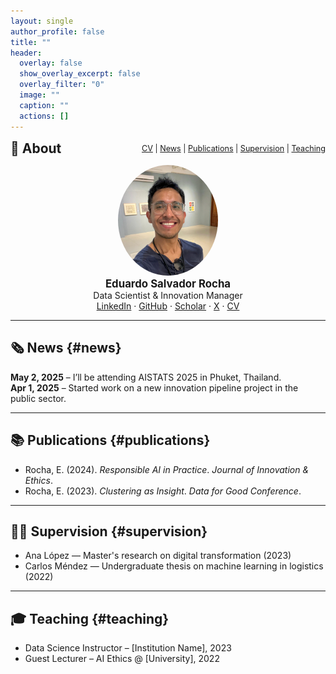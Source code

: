 ```yaml
---
layout: single
author_profile: false
title: ""
header:
  overlay: false
  show_overlay_excerpt: false
  overlay_filter: "0"
  image: ""
  caption: ""
  actions: []
---
```


<div style="display: flex; justify-content: space-between; align-items: center; margin-bottom: 1em;">
  <h2 style="margin: 0;">👋 About</h2>
  <div style="font-size: 0.9em;">
    <a href="assets/files/CV_Eduardo_Salvador_Rocha.pdf">CV</a> |
    <a href="#news">News</a> |
    <a href="#publications">Publications</a> |
    <a href="#supervision">Supervision</a> |
    <a href="#teaching">Teaching</a>
  </div>
</div>

<p align="center">
  <img src="assets/img/headshot_circle.png" width="160" style="border-radius: 50%;"><br>
  <strong style="font-size: 1.2em;">Eduardo Salvador Rocha</strong><br>
  Data Scientist & Innovation Manager<br>
  <a href="https://linkedin.com/in/YOUR-LINK">LinkedIn</a> · 
  <a href="https://github.com/YOUR-USERNAME">GitHub</a> · 
  <a href="https://scholar.google.com/citations?user=YOUR-ID">Scholar</a> · 
  <a href="https://twitter.com/YOUR-X-HANDLE">X</a> · 
  <a href="assets/files/CV_Eduardo_Salvador_Rocha.pdf">CV</a>
</p>

---

## 🗞️ News {#news}

**May 2, 2025** – I’ll be attending AISTATS 2025 in Phuket, Thailand.  
**Apr 1, 2025** – Started work on a new innovation pipeline project in the public sector.  

---

## 📚 Publications {#publications}

- Rocha, E. (2024). *Responsible AI in Practice*. *Journal of Innovation & Ethics*.  
- Rocha, E. (2023). *Clustering as Insight*. *Data for Good Conference*.

---

## 🧑‍🎓 Supervision {#supervision}

- Ana López — Master's research on digital transformation (2023)  
- Carlos Méndez — Undergraduate thesis on machine learning in logistics (2022)  

---

## 🎓 Teaching {#teaching}

- Data Science Instructor – [Institution Name], 2023  
- Guest Lecturer – AI Ethics @ [University], 2022  
